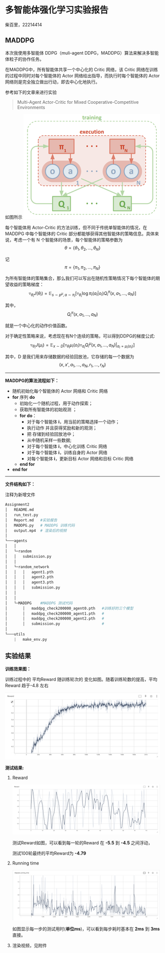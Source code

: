 # 多智能体强化学习实验报告

柴百里，22214414



## MADDPG

本次我使用多智能体 DDPG（muli-agent DDPG，MADDPG）算法来解决多智能体粒子的协作任务。

在MADDPG中，所有智能体共享一个中心化的 Critic 网络，该 Critic 网络在训练的过程中同时对每个智能体的 Actor 网络给出指导，而执行时每个智能体的 Actor 网络则是完全独立做出行动，即去中心化地执行。 

参考如下的文章来进行实验

>  Multi-Agent Actor-Critic for Mixed Cooperative-Competitive Environments 

如图所示
<img src=".\result\framework.png" alt="framework" style="zoom:80%;" />

每个智能体用 Actor-Critic 的方法训练，但不同于传统单智能体的情况，在 MADDPG 中每个智能体的 Critic 部分都能够获得其他智能体的策略信息。具体来说，考虑一个有 N 个智能体的场景，每个智能体的策略参数为 
$$
\theta = \{ \theta_1, \theta_2, ..., \theta_N \}
$$

记
$$
\pi = \{ \pi_1, \pi_2, ..., \pi_N \}
$$

为所有智能体的策略集合，那么我们可以写出在随机性策略情况下每个智能体的期望收益的策略梯度：
$$
\triangledown_{\theta_i}J(\theta_i) = \mathbb{E}_{ s \sim p^{\mu}, a \sim\pi_i}[\triangledown_{\theta_i}\log\pi_i(a_i|o_i)Q^\pi_i(x,a_1,...,a_N) ]
$$

其中， 
$$
Q^\pi_i(x,a_1,...,a_N)
$$

就是一个中心化的动作价值函数。

对于确定性策略来说，考虑现在有N个连续的策略，可以得到DDPG的梯度公式:
$$
\triangledown_{\theta_i}J(\mu_i) = \mathbb{E}_{ x \sim D}[\triangledown_{\theta_i}\mu_i(o_i) \triangledown_{a_i}Q^\mu_i(x, a_1,...,a_N)|_{a_i=\mu_i(o_i)}]
$$

其中，D 是我们用来存储数据的经验回放池，它存储的每一个数据为
$$
(x,x',a_1,...,a_N,r_1,...,r_N)
$$

------

__MADDPG的算法流程如下：__ 
- 随机初始化每个智能体的 Actor 网络和 Critic 网络
- **for** 序列 **do**
	- 初始化一个随机过程，用于动作探索；
	- 获取所有智能体的初始观测 ；
	- **for** **do**：
		- 对于每个智能体 __i__，用当前的策略选择一个动作；
		- 执行动作 并且获得奖励和新的观测；
		- 把 存储到经验回放池中；
		- 从中随机采样一些数据;
		- 对于每个智能体 __i__，中心化训练 Critic 网络
		- 对于每个智能体 __i__，训练自身的 Actor 网络
		- 对每个智能体 __i__，更新目标 Actor 网络和目标 Critic 网络
	- **end for**
- **end for**

------

__文件结构如下：__

注释为新增文件

```python
Assignment2
│   README.md
│   run_test.py  
│   Report.md   #实验报告
│   MADDPG.py   # MADDPG 训练代码
│	output.mp4  # 渲染后的视频
│
└───agents  
│   │ 
│   └─random  
│   │   submission.py
│   │  
│   └─random_network  
│   │   │   agent1.pth
│   │   │   agent2.pth
│   │   │   agent3.pth
│   │   │   submission.py
│	│
│	│
│	└─MADDPG	#MADDPG 测试代码
│		│	maddpg_check200000_agent0.pth	#训练好的三个模型
│		│	maddpg_check200000_agent1.pth	#
│		│	maddpg_check200000_agent2.pth	#
│		│	submission.py					#
│
└───utils
    |   make_env.py   
```



## 实验结果



__训练效果图：__

训练过程中的 平均Reward 随训练轮次的 变化如图。随着训练轮数的提高，平均Reward 趋于-4.8 左右

<img src=".\result\RL.png" alt="RL" style="zoom:80%;" />



__测试结果:__

1. Reward

   <img src=".\result\reward.png" alt="image-20230624161414414" style="zoom:80%;" />

   测试Reward如图，可以看到每一轮的Reward 在 __-5.5__  到 __-4.5__ 之间浮动，

   测试100轮最终的平均Reward为 __-4.79__ 

   

2. Running time

   <img src=".\result\time.png" alt="image-20230624161414414" style="zoom:80%;" />
   
   如图显示每一步的测试用时(__单位ms__)，可以看到每步耗时基本在 __2ms__ 到 __3ms__ 直接。



3. 渲染视频，见附件

